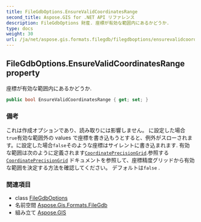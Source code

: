 ```yaml
---
title: FileGdbOptions.EnsureValidCoordinatesRange
second_title: Aspose.GIS for .NET API リファレンス
description: FileGdbOptions 財産. 座標が有効な範囲内にあるかどうか.
type: docs
weight: 30
url: /ja/net/aspose.gis.formats.filegdb/filegdboptions/ensurevalidcoordinatesrange/
---
```

## FileGdbOptions.EnsureValidCoordinatesRange property

座標が有効な範囲内にあるかどうか.

```csharp
public bool EnsureValidCoordinatesRange { get; set; }
```

### 備考

これは作成オプションであり、読み取りには影響しません。 に設定した場合`true`有効な範囲外の values で座標を書き込もうとすると、例外がスローされます。に設定した場合`false`そのような座標はサイレントに書き込まれます. 有効な範囲は次のように定義されます[`CoordinatePrecisionGrid`](../coordinateprecisiongrid/).参照する[`CoordinatePrecisionGrid`](../coordinateprecisiongrid/) ドキュメントを参照して、座標精度グリッドから有効な範囲を決定する方法を確認してください。 デフォルトは`false` .

### 関連項目

* class [FileGdbOptions](../)
* 名前空間 [Aspose.Gis.Formats.FileGdb](../../filegdboptions/)
* 組み立て [Aspose.GIS](../../../)


